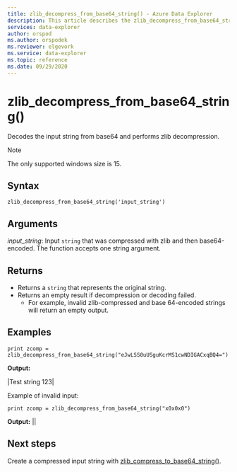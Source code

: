```yaml
---
title: zlib_decompress_from_base64_string() - Azure Data Explorer 
description: This article describes the zlib_decompress_from_base64_string() command in Azure Data Explorer.
services: data-explorer
author: orspod
ms.author: orspodek
ms.reviewer: elgevork
ms.service: data-explorer
ms.topic: reference
ms.date: 09/29/2020
---
```

# zlib_decompress_from_base64_string()

Decodes the input string from base64 and performs zlib decompression.

> [!NOTE]
> The only supported windows size is 15.

## Syntax

`zlib_decompress_from_base64_string('input_string')`

## Arguments

*input_string*: Input `string` that was compressed with zlib and then base64-encoded. The function accepts one string argument.

## Returns

* Returns a `string` that represents the original string. 
* Returns an empty result if decompression or decoding failed. 
    * For example, invalid zlib-compressed and base 64-encoded strings will return an empty output.

## Examples

```kusto
print zcomp = zlib_decompress_from_base64_string("eJwLSS0uUSguKcrMS1cwNDIGACxqBQ4=")
```

**Output:**

|Test string 123|

Example of invalid input:

```kusto
print zcomp = zlib_decompress_from_base64_string("x0x0x0")
```

**Output:**
||

## Next steps

Create a compressed input string with [zlib_compress_to_base64_string()](zlib-base64-compress.md).